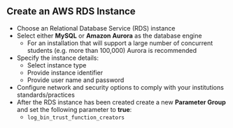 ## Create an AWS RDS Instance
* Choose an Relational Database Service (RDS) instance
* Select either **MySQL** or **Amazon Aurora** as the database engine
  * For an installation that will support a large number of concurrent students (e.g. more than 100,000) Aurora is recommended
* Specify the instance details:
  * Select instance type
  * Provide instance identifier
  * Provide user name and password
* Configure network and security options to comply with your institutions standards/practices
* After the RDS instance has been created create a new **Parameter Group** and set the following parameter to **true**:
  * `log_bin_trust_function_creators`